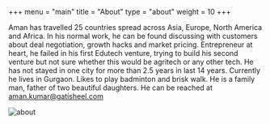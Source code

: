 +++
menu = "main"
title = "About"
type = "about"
weight = 10
+++

Aman has travelled 25 countries spread across Asia, Europe, North America and Africa. In his normal work, he can be found discussing with customers about deal negotiation, growth hacks and market pricing. Entrepreneur at heart, he failed in his first Edutech venture, trying to build his second venture but not sure whether this would be agritech or any other tech. He has not stayed in one city for more than 2.5 years in last 14 years. Currently he lives in Gurgaon. Likes to play badminton and brisk walk. He is a family man, father of two beautiful daughters.  He can be reached at aman.kumar@gatisheel.com


![about](../images/mac.jpg)


